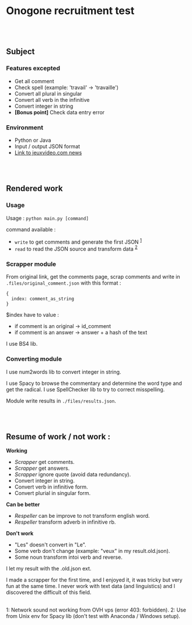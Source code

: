 # Onogone recruitment test
<br><br>
## Subject

### Features excepted

- Get all comment
- Check spell (example: 'travail' -> 'travaille')
- Convert all plural in singular
- Convert all verb in the infinitive
- Convert integer in string
- **[Bonus point]** Check data entry error


### Environment

- Python or Java
- Input / output JSON format
- [Link to jeuxvideo.com news](https://www.jeuxvideo.com/news/1264198/hideo-kojima-a-contacte-junji-ito-concernant-un-projet-de-jeu-d-horreur.htm)

<br><br>

## Rendered work

### Usage

Usage :
`python main.py [command]`

command available :
- `write` to get comments and generate the first JSON <sup>[1](#myfootnote1)</sup>
- `read` to read the JSON source and transform data <sup>[2](#myfootnote1)</sup>




### Scrapper module
From original link, get the comments page, scrap comments and write in `.files/original_comment.json` with this format :
```
{
  index: comment_as_string
}
```

$index have to value :
- if comment is an original -> id_comment
- if comment is an answer -> answer + a hash of the text


I use BS4 lib.


### Converting module
I use num2words lib to convert integer in string.

I use Spacy to browse the commentary and determine the word type and get the radical.
I use SpellChecker lib to try to correct misspelling.

Module write results in `./files/results.json`.

<br><br>

## Resume of work / not work :

**Working**
- *Scrapper* get comments.
- *Scrapper* get answers.
- *Scrapper* ignore quote (avoid data redundancy).
- Convert integer in string.
- Convert verb in infinitive form.
- Convert plurial in singular form.

**Can be better**
- *Respeller* can be improve to not transform english word.
- *Respeller* transform adverb in infinitive rb.

**Don't work**
- "Les" doesn't convert in "Le".
- Some verb don't change (example: "veux" in my result.old.json).
- Some noun transform intoi verb and reverse.

I let my result with the .old.json ext.

I made a scrapper for the first time, and I enjoyed it, it was tricky but very fun at the same time.
I never work with text data (and linguistics) and I discovered the difficult of this field.

<br>
<a name="myfootnote1">1</a>: Network sound not working from OVH vps (error 403: forbidden).
<a name="myfootnote2">2</a>: Use from Unix env for Spacy lib (don't test with Anaconda / Windows setup).

